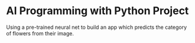 # AI Programming with Python Project

Using a pre-trained neural net to build an app which predicts the category of flowers from their image.
